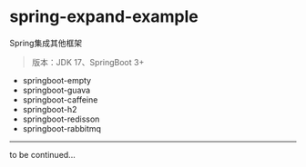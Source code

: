 # spring-expand-example

Spring集成其他框架

> 版本：JDK 17、SpringBoot 3+

- springboot-empty
- springboot-guava
- springboot-caffeine
- springboot-h2
- springboot-redisson
- springboot-rabbitmq

---
to be continued...